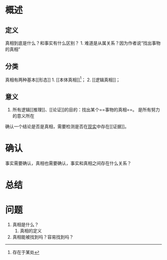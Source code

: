 # 概述
## 定义
真相到底是什么？和事实有什么区别？
	1. 难道是从属关系？因为作者说“找出事物的真相”
## 分类
真相有两种基本[[形态]]
	1. [[本体真相]][^1]；
	2. [[逻辑真相]]；
## 意义
1. 所有逻辑[[推理]]、[[论证]]的目的：找出某个==事物的真相==。 是所有努力的意义所在

确认一个结论是否是真相，需要检测是否在<u>现实</u>中存在[[证据]]。
# 确认
事实需要确认，真相也需要确认，事实和真相之间存在什么关系？
# 总结
# 问题
1. 真相是什么？
	1. 真相的定义
2. 真相能被找到吗？容易找到吗？


[^1]: 存在于某处
